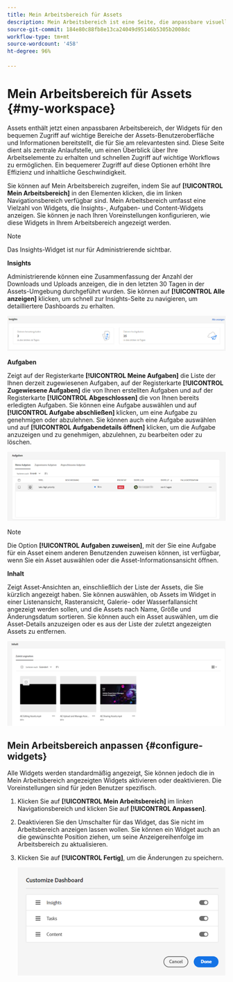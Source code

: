 ```yaml
---
title: Mein Arbeitsbereich für Assets
description: Mein Arbeitsbereich ist eine Seite, die anpassbare visuelle Module bietet, mit denen Sie bequem auf wichtige Bereiche der Assets-Benutzeroberfläche und Informationen zugreifen können, die für den Benutzenden am relevantesten sind.
source-git-commit: 184e80c88fb8e13ca24049d95146b5305b2008dc
workflow-type: tm+mt
source-wordcount: '458'
ht-degree: 96%

---
```


# Mein Arbeitsbereich für Assets {#my-workspace}

Assets enthält jetzt einen anpassbaren Arbeitsbereich, der Widgets für den bequemen Zugriff auf wichtige Bereiche der Assets-Benutzeroberfläche und Informationen bereitstellt, die für Sie am relevantesten sind. Diese Seite dient als zentrale Anlaufstelle, um einen Überblick über Ihre Arbeitselemente zu erhalten und schnellen Zugriff auf wichtige Workflows zu ermöglichen. Ein bequemerer Zugriff auf diese Optionen erhöht Ihre Effizienz und inhaltliche Geschwindigkeit.

Sie können auf Mein Arbeitsbereich zugreifen, indem Sie auf **[!UICONTROL Mein Arbeitsbereich]** in den Elementen klicken, die im linken Navigationsbereich verfügbar sind. Mein Arbeitsbereich umfasst eine Vielzahl von Widgets, die Insights-, Aufgaben- und Content-Widgets anzeigen. Sie können je nach Ihren Voreinstellungen konfigurieren, wie diese Widgets in Ihrem Arbeitsbereich angezeigt werden.

>[!NOTE]
>
>Das Insights-Widget ist nur für Administrierende sichtbar.

<!--

**New features coming soon**

Highlights upcoming features for Assets.

![New features coming soon in Workspace](assets/new-features.png)

-->

**Insights**

Administrierende können eine Zusammenfassung der Anzahl der Downloads und Uploads anzeigen, die in den letzten 30 Tagen in der Assets-Umgebung durchgeführt wurden. Sie können auf **[!UICONTROL Alle anzeigen]** klicken, um schnell zur Insights-Seite zu navigieren, um detailliertere Dashboards zu erhalten.

![Insights in Workspace](assets/insights.png)

**Aufgaben**

Zeigt auf der Registerkarte **[!UICONTROL Meine Aufgaben]** die Liste der Ihnen derzeit zugewiesenen Aufgaben, auf der Registerkarte **[!UICONTROL Zugewiesene Aufgaben]** die von Ihnen erstellten Aufgaben und auf der Registerkarte **[!UICONTROL Abgeschlossen]** die von Ihnen bereits erledigten Aufgaben. Sie können eine Aufgabe auswählen und auf **[!UICONTROL Aufgabe abschließen]** klicken, um eine Aufgabe zu genehmigen oder abzulehnen. Sie können auch eine Aufgabe auswählen und auf **[!UICONTROL Aufgabendetails öffnen]** klicken, um die Aufgabe anzuzeigen und zu genehmigen, abzulehnen, zu bearbeiten oder zu löschen.

![Aufgaben in Workspace](assets/tasks-workspace.png)

>[!NOTE]
>
> Die Option **[!UICONTROL Aufgaben zuweisen]**, mit der Sie eine Aufgabe für ein Asset einem anderen Benutzenden zuweisen können, ist verfügbar, wenn Sie ein Asset auswählen oder die Asset-Informationsansicht öffnen.

**Inhalt**

Zeigt Asset-Ansichten an, einschließlich der Liste der Assets, die Sie kürzlich angezeigt haben. Sie können auswählen, ob Assets im Widget in einer Listenansicht, Rasteransicht, Galerie- oder Wasserfallansicht angezeigt werden sollen, und die Assets nach Name, Größe und Änderungsdatum sortieren. Sie können auch ein Asset auswählen, um die Asset-Details anzuzeigen oder es aus der Liste der zuletzt angezeigten Assets zu entfernen.

![Inhalts-Widget in Workspace](assets/workspace-content.png)

## Mein Arbeitsbereich anpassen {#configure-widgets}

Alle Widgets werden standardmäßig angezeigt, Sie können jedoch die in Mein Arbeitsbereich angezeigten Widgets aktivieren oder deaktivieren. Die Voreinstellungen sind für jeden Benutzer spezifisch.

1. Klicken Sie auf **[!UICONTROL Mein Arbeitsbereich]** im linken Navigationsbereich und klicken Sie auf **[!UICONTROL Anpassen]**.

1. Deaktivieren Sie den Umschalter für das Widget, das Sie nicht im Arbeitsbereich anzeigen lassen wollen. Sie können ein Widget auch an die gewünschte Position ziehen, um seine Anzeigereihenfolge im Arbeitsbereich zu aktualisieren.

1. Klicken Sie auf **[!UICONTROL Fertig]**, um die Änderungen zu speichern.

   ![Anpassen von Widgets in Workspace](assets/customize-workspace.png)
